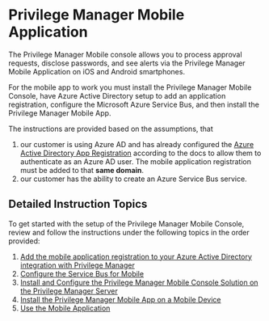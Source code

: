 [title]: # (Mobile App)
[tags]: # (mobile)
[priority]: # (15000)
# Privilege Manager Mobile Application

The Privilege Manager Mobile console allows you to process approval requests, disclose passwords, and see alerts via the Privilege Manager Mobile Application on iOS and Android smartphones.

For the mobile app to work you must install the Privilege Manager Mobile Console, have Azure Active Directory setup to add an application registration, configure the Microsoft Azure Service Bus, and then install the Privilege Manager Mobile App.

The instructions are provided based on the assumptions, that

1. our customer is using Azure AD and has already configured the [Azure Active Directory App Registration](../admin/config/foreign-systems/active-directory/set-up-privilege-manager-azure-ad-integration.md) according to the docs to allow them to authenticate as an Azure AD user. The mobile application registration must be added to that __same domain__.
1. our customer has the ability to create an Azure Service Bus service.

## Detailed Instruction Topics

To get started with the setup of the Privilege Manager Mobile Console, review and follow the instructions under the following topics in the order provided:

1. [Add the mobile application registration to your Azure Active Directory integration with Privilege Manager](cfg-azure-ad.md)
1. [Configure the Service Bus for Mobile](cfg-service-bus-mobile.md)
1. [Install and Configure the Privilege Manager Mobile Console Solution on the Privilege Manager Server](cfg-console.md)
1. [Install the Privilege Manager Mobile App on a Mobile Device](install.md)
1. [Use the Mobile Application](use-mobile.md)
